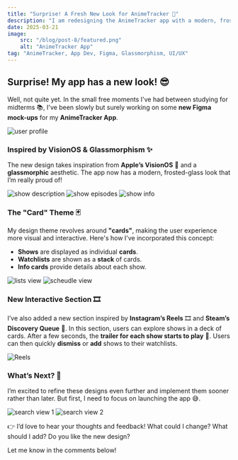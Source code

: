 ```yaml
---
title: "Surprise! A Fresh New Look for AnimeTracker 🎉"
description: "I am redesigning the AnimeTracker app with a modern, frosted-glass aesthetic and a new card-based layout, inspired by VisionOS and interactive elements like trailers and watchlists."
date: 2025-03-21
image:
    src: "/blog/post-8/featured.png"
    alt: "AnimeTracker App"
tag: "AnimeTracker, App Dev, Figma, Glassmorphism, UI/UX"
---
```


## Surprise! My app has a new look! 😎

Well, not quite yet. In the small free moments I've had between studying for midterms 📚, I've been slowly but surely working on some **new Figma mock-ups** for my **AnimeTracker App**.

<img src="/public/blog/post-8/user.png" alt="user profile" style="max-height: 800px; width: auto">

### Inspired by VisionOS & Glassmorphism ✨
The new design takes inspiration from **Apple’s VisionOS** 🥽 and a **glassmorphic** aesthetic. The app now has a modern, frosted-glass look that I’m really proud of!

<img src="/public/blog/post-8/show-desc.png" alt="show description" style="max-height: 800px; width: auto">

<img src="/public/blog/post-8/show-episode.png" alt="show episodes" style="max-height: 800px; width: auto">

<img src="/public/blog/post-8/show-info.png" alt="show info" style="max-height: 800px; width: auto">

### The "Card" Theme 🃏
My design theme revolves around **"cards"**, making the user experience more visual and interactive. Here's how I've incorporated this concept:
- **Shows** are displayed as individual **cards**.
- **Watchlists** are shown as a **stack** of cards.
- **Info cards** provide details about each show.

<img src="/public/blog/post-8/lists.png" alt="lists view" style="max-height: 800px; width: auto">

<img src="/public/blog/post-8/schedule.png" alt="scheudle view" style="max-height: 800px; width: auto">

### New Interactive Section 🎞️
I’ve also added a new section inspired by **Instagram’s Reels** 🎞️ and **Steam’s Discovery Queue** 🔎. In this section, users can explore shows in a deck of cards. After a few seconds, the **trailer for each show starts to play** 🎥. Users can then quickly **dismiss** or **add** shows to their watchlists.

![Reels](/public/blog/post-8/reels.png)

### What’s Next? 🚀
I’m excited to refine these designs even further and implement them sooner rather than later. But first, I need to focus on launching the app 😅.

<img src="/public/blog/post-8/search-one.png" alt="search view 1" style="max-height: 800px; width: auto">

<img src="/public/blog/post-8/search-two.png" alt="search view 2" style="max-height: 800px; width: auto">

👉 I’d love to hear your thoughts and feedback! What could I change? What should I add? Do you like the new design?

Let me know in the comments below!

